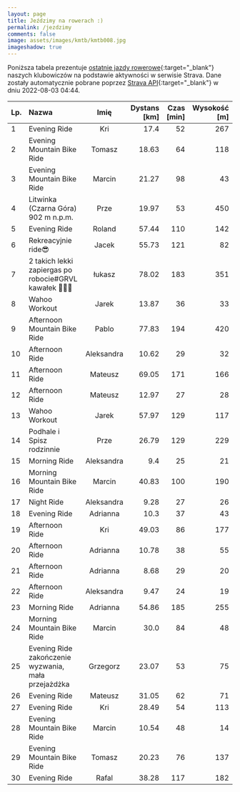 ```yaml
---
layout: page
title: Jeździmy na rowerach :)
permalink: /jezdzimy
comments: false
image: assets/images/kmtb/kmtb008.jpg
imageshadow: true
---
```


Poniższa tabela prezentuje [ostatnie jazdy rowerowe](https://www.strava.com/clubs/336381){:target="_blank"} naszych klubowiczów na podstawie aktywności w serwisie Strava. Dane zostały automatycznie pobrane poprzez [Strava API](https://developers.strava.com/docs/reference/#api-Clubs-getClubActivitiesById){:target="_blank"} w dniu 2022-08-03 04:44.

Lp. | Nazwa | Imię | Dystans [km] | Czas [min] | Wysokość [m]
:--- | :--- | :---: | ---: | ---: | ---:
1|Evening Ride|Kri|17.4|52|267
2|Evening Mountain Bike Ride|Tomasz|18.63|64|118
3|Evening Mountain Bike Ride|Marcin|21.27|98|43
4|Litwinka (Czarna Góra) 902 m n.p.m.|Prze|19.97|53|450
5|Evening Ride|Roland|57.44|110|142
6|Rekreacyjnie ride😎|Jacek|55.73|121|82
7|2 takich lekki zapiergas po robocie#GRVL kawałek 🚴😎🥸|łukasz|78.02|183|351
8|Wahoo Workout|Jarek|13.87|36|33
9|Afternoon Mountain Bike Ride|Pablo|77.83|194|420
10|Afternoon Ride|Aleksandra|10.62|29|32
11|Afternoon Ride|Mateusz|69.05|171|166
12|Afternoon Ride|Mateusz|12.97|27|28
13|Wahoo Workout|Jarek|57.97|129|117
14|Podhale i Spisz rodzinnie|Prze|26.79|129|229
15|Morning Ride|Aleksandra|9.4|25|21
16|Morning Mountain Bike Ride|Marcin|40.83|100|190
17|Night Ride|Aleksandra|9.28|27|26
18|Evening Ride|Adrianna|10.3|37|43
19|Afternoon Ride|Kri|49.03|86|177
20|Afternoon Ride|Adrianna|10.78|38|55
21|Afternoon Ride|Adrianna|8.68|29|20
22|Afternoon Ride|Aleksandra|9.47|24|19
23|Morning Ride|Adrianna|54.86|185|255
24|Morning Mountain Bike Ride|Marcin|30.0|84|48
25|Evening Ride zakończenie wyzwania, mała przejażdżka|Grzegorz|23.07|53|75
26|Evening Ride|Mateusz|31.05|62|71
27|Evening Ride|Kri|28.49|54|113
28|Evening Mountain Bike Ride|Marcin|10.54|48|14
29|Evening Mountain Bike Ride|Tomasz|20.23|76|137
30|Evening Ride|Rafal|38.28|117|182
